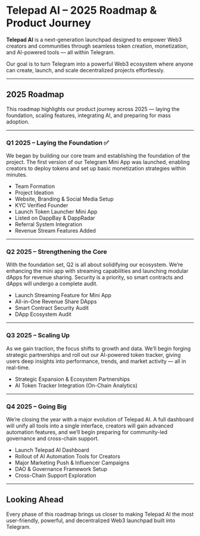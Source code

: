 # Telepad AI – 2025 Roadmap & Product Journey

**Telepad AI** is a next-generation launchpad designed to empower Web3 creators and communities through seamless token creation, monetization, and AI-powered tools — all within Telegram.

Our goal is to turn Telegram into a powerful Web3 ecosystem where anyone can create, launch, and scale decentralized projects effortlessly.

---

## 2025 Roadmap

This roadmap highlights our product journey across 2025 — laying the foundation, scaling features, integrating AI, and preparing for mass adoption.

---

### **Q1 2025 – Laying the Foundation** ✅  
We began by building our core team and establishing the foundation of the project. The first version of our Telegram Mini App was launched, enabling creators to deploy tokens and set up basic monetization strategies within minutes.

- Team Formation  
- Project Ideation  
- Website, Branding & Social Media Setup  
- KYC Verified Founder  
- Launch Token Launcher Mini App  
- Listed on DappBay & DappRadar  
- Referral System Integration  
- Revenue Stream Features Added  

---

### **Q2 2025 – Strengthening the Core**  
With the foundation set, Q2 is all about solidifying our ecosystem. We’re enhancing the mini app with streaming capabilities and launching modular dApps for revenue sharing. Security is a priority, so smart contracts and dApps will undergo a complete audit.

- Launch Streaming Feature for Mini App  
- All-in-One Revenue Share DApps  
- Smart Contract Security Audit  
- DApp Ecosystem Audit  

---

### **Q3 2025 – Scaling Up**  
As we gain traction, the focus shifts to growth and data. We’ll begin forging strategic partnerships and roll out our AI-powered token tracker, giving users deep insights into performance, trends, and market activity — all in real-time.

- Strategic Expansion & Ecosystem Partnerships  
- AI Token Tracker Integration (On-Chain Analytics)  

---

### **Q4 2025 – Going Big**  
We’re closing the year with a major evolution of Telepad AI. A full dashboard will unify all tools into a single interface, creators will gain advanced automation features, and we’ll begin preparing for community-led governance and cross-chain support.

- Launch Telepad AI Dashboard  
- Rollout of AI Automation Tools for Creators  
- Major Marketing Push & Influencer Campaigns  
- DAO & Governance Framework Setup  
- Cross-Chain Support Exploration  

---

## Looking Ahead

Every phase of this roadmap brings us closer to making Telepad AI the most user-friendly, powerful, and decentralized Web3 launchpad built into Telegram.
